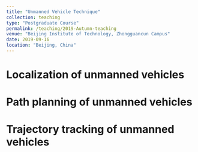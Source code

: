 ```yaml
---
title: "Unmanned Vehicle Technique"
collection: teaching
type: "Postgraduate Course"
permalink: /teaching/2019-Autumn-teaching
venue: "Beijing Institute of Technology, Zhongguancun Campus"
date: 2019-09-16
location: "Beijing, China"
---
```




Localization of unmanned vehicles
======

Path planning of unmanned vehicles
======

Trajectory tracking of unmanned vehicles
======

